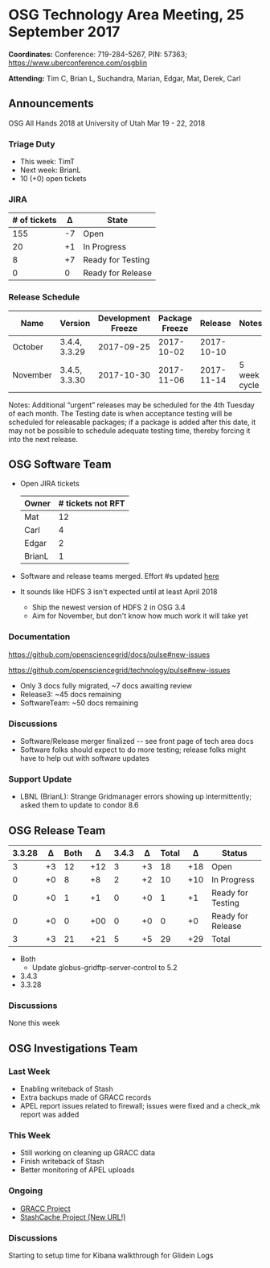 # OSG Technology Area Meeting, 25 September 2017

**Coordinates:** Conference: 719-284-5267, PIN: 57363; <https://www.uberconference.com/osgblin>

**Attending:** Tim C, Brian L, Suchandra, Marian, Edgar, Mat, Derek, Carl


## Announcements

OSG All Hands 2018 at University of Utah Mar 19 - 22, 2018


### Triage Duty

-   This week: TimT
-   Next week: BrianL
-   10 (+0) open tickets


### JIRA

| # of tickets | &Delta; | State             |
|------------- |-------- |------------------ |
| 155          | -7      | Open              |
| 20           | +1      | In Progress       |
| 8            | +7      | Ready for Testing |
| 0            | 0       | Ready for Release |


### Release Schedule

| Name     | Version       | Development Freeze | Package Freeze | Release    | Notes        |
|--------- |-------------- |------------------- |--------------- |----------- |------------- |
| October  | 3.4.4, 3.3.29 | 2017-09-25         | 2017-10-02     | 2017-10-10 |              |
| November | 3.4.5, 3.3.30 | 2017-10-30         | 2017-11-06     | 2017-11-14 | 5 week cycle |

Notes: Additional “urgent” releases may be scheduled for the 4th Tuesday of each month. The Testing date is when acceptance testing will be scheduled for releasable packages; if a package is added after this date, it may not be possible to schedule adequate testing time, thereby forcing it into the next release.


## OSG Software Team

-   Open JIRA tickets

    | Owner  | # tickets not RFT |
    |------- |------------------ |
    | Mat    | 12                |
    | Carl   | 4                 |
    | Edgar  | 2                 |
    | BrianL | 1                 |
-   Software and release teams merged. Effort #s updated [here](https://opensciencegrid.github.io/technology/)
-   It sounds like HDFS 3 isn't expected until at least April 2018
    - Ship the newest version of HDFS 2 in OSG 3.4
    - Aim for November, but don't know how much work it will take yet

### Documentation

<https://github.com/opensciencegrid/docs/pulse#new-issues>

<https://github.com/opensciencegrid/technology/pulse#new-issues>

-   Only 3 docs fully migrated, ~7 docs awaiting review
-   Release3: ~45 docs remaining
-   SoftwareTeam: ~50 docs remaining


### Discussions

- Software/Release merger finalized -- see front page of tech area docs
- Software folks should expect to do more testing; release folks might have to help out with software updates


### Support Update

-   LBNL (BrianL): Strange Gridmanager errors showing up intermittently; asked them to update to condor 8.6


## OSG Release Team

| 3.3.28 | &Delta; | Both | &Delta; | 3.4.3 | &Delta; | Total | &Delta; | Status            |
|------- |-------- |----- |-------- |------ |-------- |------ |-------- |------------------ |
| 3      | +3      | 12   | +12     | 3     | +3      | 18    | +18     | Open              |
| 0      | +0      | 8    | +8      | 2     | +2      | 10    | +10     | In Progress       |
| 0      | +0      | 1    | +1      | 0     | +0      | 1     | +1      | Ready for Testing |
| 0      | +0      | 0    | +00     | 0     | +0      | 0     | +0      | Ready for Release |
| 3      | +3      | 21   | +21     | 5     | +5      | 29    | +29     | Total             |

-   Both
    -   Update globus-gridftp-server-control to 5.2
-   3.4.3
-   3.3.28


### Discussions

None this week


## OSG Investigations Team


### Last Week

-   Enabling writeback of Stash
-   Extra backups made of GRACC records
-   APEL report issues related to firewall; issues were fixed and a check_mk report was added


### This Week

-   Still working on cleaning up GRACC data
-   Finish writeback of Stash
-   Better monitoring of APEL uploads

### Ongoing

-   [GRACC Project](https://jira.opensciencegrid.org/projects/GRACC/)
-   [StashCache Project (New URL!)](https://opensciencegrid.github.io/StashCache/)


### Discussions

Starting to setup time for Kibana walkthrough for Glidein Logs
